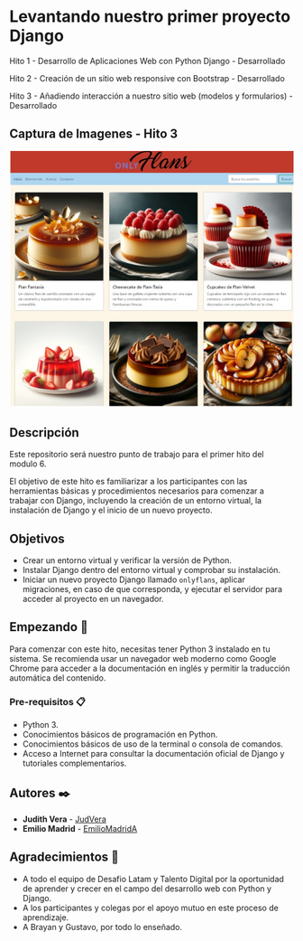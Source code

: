 # Levantando nuestro primer proyecto Django

Hito 1 - Desarrollo de Aplicaciones Web con Python Django - Desarrollado

Hito 2 - Creación de un sitio web responsive con Bootstrap - Desarrollado

Hito 3 - Añadiendo interacción a nuestro sitio web (modelos y formularios) - Desarrollado

## Captura de Imagenes - Hito 3

![Captura de Index con visualización de Flanes Públicos](projecto_onlyflans/web/static/img/captura1.jpg)

## Descripción

Este repositorio será nuestro punto de trabajo para el primer hito del modulo 6.

El objetivo de este hito es familiarizar a los participantes con las herramientas básicas y procedimientos necesarios para comenzar a trabajar con Django, incluyendo la creación de un entorno virtual, la instalación de Django y el inicio de un nuevo proyecto.

## Objetivos

- Crear un entorno virtual y verificar la versión de Python.
- Instalar Django dentro del entorno virtual y comprobar su instalación.
- Iniciar un nuevo proyecto Django llamado `onlyflans`, aplicar migraciones, en caso de que corresponda, y ejecutar el servidor para acceder al proyecto en un navegador.

## Empezando 🚀

Para comenzar con este hito, necesitas tener Python 3 instalado en tu sistema. Se recomienda usar un navegador web moderno como Google Chrome para acceder a la documentación en inglés y permitir la traducción automática del contenido.

### Pre-requisitos 📋

- Python 3.
- Conocimientos básicos de programación en Python.
- Conocimientos básicos de uso de la terminal o consola de comandos.
- Acceso a Internet para consultar la documentación oficial de Django y tutoriales complementarios.

## Autores ✒️

- **Judith Vera** - [JudVera](https://github.com/JudVera)
- **Emilio Madrid** - [EmilioMadridA](https://github.com/EmilioMadridA)

## Agradecimientos 🎁

- A todo el equipo de Desafio Latam y Talento Digital por la oportunidad de aprender y crecer en el campo del desarrollo web con Python y Django.
- A los participantes y colegas por el apoyo mutuo en este proceso de aprendizaje.
- A Brayan y Gustavo, por todo lo enseñado.